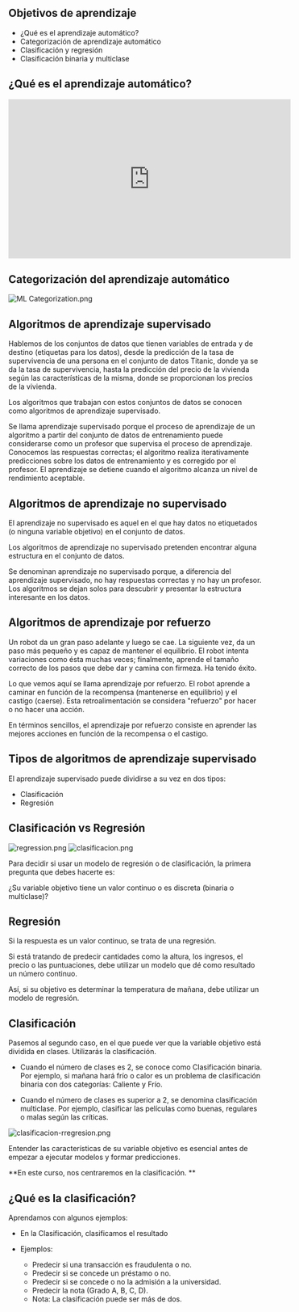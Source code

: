 ### 
## Objetivos de aprendizaje

* ¿Qué es el aprendizaje automático?
* Categorización de aprendizaje automático
* Clasificación y regresión
* Clasificación binaria y multiclase


## ¿Qué es el aprendizaje automático?
<iframe width="560" height="315" src="https://www.youtube.com/embed/gmvvaobm7eQ" title="YouTube video player" frameborder="0" allow="accelerometer; autoplay; clipboard-write; encrypted-media; gyroscope; picture-in-picture" allowfullscreen></iframe>

## Categorización del aprendizaje automático

![ML Categorization.png](https://dphi-live.s3.amazonaws.com/media_uploads/ML_Categorization_f99b6268dba44106851425bf55fcb584.png)


## Algoritmos de aprendizaje supervisado

Hablemos de los conjuntos de datos que tienen variables de entrada y de destino (etiquetas para los datos), desde la predicción de la tasa de supervivencia de una persona en el conjunto de datos Titanic, donde ya se da la tasa de supervivencia, hasta la predicción del precio de la vivienda según las características de la misma, donde se proporcionan los precios de la vivienda.

Los algoritmos que trabajan con estos conjuntos de datos se conocen como algoritmos de aprendizaje supervisado.

Se llama aprendizaje supervisado porque el proceso de aprendizaje de un algoritmo a partir del conjunto de datos de entrenamiento puede considerarse como un profesor que supervisa el proceso de aprendizaje. Conocemos las respuestas correctas; el algoritmo realiza iterativamente predicciones sobre los datos de entrenamiento y es corregido por el profesor. El aprendizaje se detiene cuando el algoritmo alcanza un nivel de rendimiento aceptable.

## Algoritmos de aprendizaje no supervisado

El aprendizaje no supervisado es aquel en el que hay datos no etiquetados (o ninguna variable objetivo) en el conjunto de datos.

Los algoritmos de aprendizaje no supervisado pretenden encontrar alguna estructura en el conjunto de datos.

Se denominan aprendizaje no supervisado porque, a diferencia del aprendizaje supervisado, no hay respuestas correctas y no hay un profesor. Los algoritmos se dejan solos para descubrir y presentar la estructura interesante en los datos.

## Algoritmos de aprendizaje por refuerzo

Un robot da un gran paso adelante y luego se cae. La siguiente vez, da un paso más pequeño y es capaz de mantener el equilibrio. El robot intenta variaciones como ésta muchas veces; finalmente, aprende el tamaño correcto de los pasos que debe dar y camina con firmeza. Ha tenido éxito.

Lo que vemos aquí se llama aprendizaje por refuerzo. El robot aprende a caminar en función de la recompensa (mantenerse en equilibrio) y el castigo (caerse). Esta retroalimentación se considera "refuerzo" por hacer o no hacer una acción.

En términos sencillos, el aprendizaje por refuerzo consiste en aprender las mejores acciones en función de la recompensa o el castigo.

## Tipos de algoritmos de aprendizaje supervisado

El aprendizaje supervisado puede dividirse a su vez en dos tipos:

* Clasificación
* Regresión

## Clasificación vs Regresión

![regression.png](https://dphi-live.s3.amazonaws.com/media_uploads/regression_1414d8e4641141be9e72202a67804f52.png)
![clasificacion.png](https://dphi-live.s3.amazonaws.com/media_uploads/clasificacion_ed5917b7f5084d7fa0c02d93a15dba93.png)

Para decidir si usar un modelo de regresión o de clasificación, la primera pregunta que debes hacerte es:

¿Su variable objetivo tiene un valor continuo o es discreta (binaria o multiclase)?

## Regresión
Si la respuesta es un valor continuo, se trata de una regresión.

Si está tratando de predecir cantidades como la altura, los ingresos, el precio o las puntuaciones, debe utilizar un modelo que dé como resultado un número continuo.

Así, si su objetivo es determinar la temperatura de mañana, debe utilizar un modelo de regresión.

## Clasificación

Pasemos al segundo caso, en el que puede ver que la variable objetivo está dividida en clases. Utilizarás la clasificación.

* Cuando el número de clases es 2, se conoce como Clasificación binaria. Por ejemplo, si mañana hará frío o calor es un problema de clasificación binaria con dos categorías: Caliente y Frío.

* Cuando el número de clases es superior a 2, se denomina clasificación multiclase. Por ejemplo, clasificar las películas como buenas, regulares o malas según las críticas.

![clasificacion-rregresion.png](https://dphi-live.s3.amazonaws.com/media_uploads/clasificacion-rregresion_268c8ae5392b4a69a5c200042db94d30.png)

Entender las características de su variable objetivo es esencial antes de empezar a ejecutar modelos y formar predicciones.

**En este curso, nos centraremos en la clasificación.
**

## ¿Qué es la clasificación?
Aprendamos con algunos ejemplos:

* En la Clasificación, clasificamos el resultado
* Ejemplos:

  * Predecir si una transacción es fraudulenta o no.
  * Predecir si se concede un préstamo o no.
  * Predecir si se concede o no la admisión a la universidad.
  * Predecir la nota (Grado A, B, C, D).
  * Nota: La clasificación puede ser más de dos.